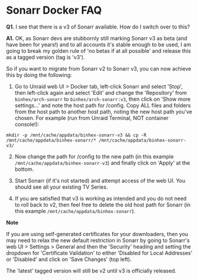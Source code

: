 # **Sonarr Docker FAQ**

**Q1.** I see that there is a v3 of Sonarr available. How do I switch over to this?

**A1.** OK, as Sonarr devs are stubbornly still marking Sonarr v3 as beta (and have been for years!) and to all accounts it's stable enough to be used, I am going to break my golden rule of 'no betas if at all possible' and release this as a tagged version (tag is 'v3').

So if you want to migrate from Sonarr v2 to Sonarr v3, you can now achieve this by doing the following:

1. Go to Unraid web UI > Docker tab, left-click Sonarr and select 'Stop', then left-click again and select 'Edit' and change the 'Repository' from `binhex/arch-sonarr` to `binhex/arch-sonarr:v3`, then click on 'Show more settings...' and note the host path for /config. Copy ALL files and folders from the host path to another host path, noting the new host path you've chosen. For example (run from Unraid Terminal, NOT container console!):
```
mkdir -p /mnt/cache/appdata/binhex-sonarr-v3 && cp -R /mnt/cache/appdata/binhex-sonarr/* /mnt/cache/appdata/binhex-sonarr-v3/
```
2. Now change the path for /config to the new path (in this example `/mnt/cache/appdata/binhex-sonarr-v3`) and finally click on 'Apply' at the bottom.

3. Start Sonarr (if it's not started) and attempt access of the web UI. You should see all your existing TV Series.

4. If you are satisfied that v3 is working as intended and you do not need to roll back to v2, then feel free to delete the old host path for Sonarr (in this example `/mnt/cache/appdata/binhex-sonarr`).

**Note**

If you are using self-generated certificates for your downloaders, then you may need to relax the new default restriction in Sonarr by going to Sonarr's web UI > Settings > General and then the 'Security' heading and setting the dropdown for 'Certificate Validation' to either 'Disabled for Local Addresses' or 'Disabled' and click on 'Save Changes' (top left).

The 'latest' tagged version will still be v2 until v3 is officially released.
